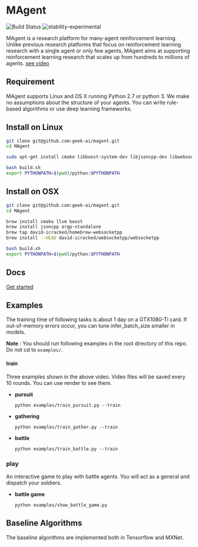 MAgent
==============================================

![Build Status](http://112.74.109.55:8080/buildStatus/icon?job=magent)
![stability-experimental](https://img.shields.io/badge/stability-experimental-orange.svg)

MAgent is a research platform for many-agent reinforcement learning.
Unlike previous research platforms that focus on reinforcement learning research with a single agent or only few agents, 
MAgent aims at supporting reinforcement learning research that scales up from hundreds to millions of agents.
[see video](https://www.youtube.com/watch?v=HCSm0kVolqI)

## Requirement
MAgent supports Linux and OS X running Python 2.7 or python 3.
We make no assumptions about the structure of your agents.
You can write rule-based algorithms or use deep learning frameworks.

## Install on Linux

```bash
git clone git@github.com:geek-ai/magent.git
cd MAgent

sudo apt-get install cmake libboost-system-dev libjsoncpp-dev libwebsocketpp-dev

bash build.sh
export PYTHONPATH=$(pwd)/python:$PYTHONPATH
```

## Install on OSX
```bash
git clone git@github.com:geek-ai/magent.git
cd MAgent

brew install cmake llvm boost
brew install jsoncpp argp-standalone
brew tap david-icracked/homebrew-websocketpp
brew install --HEAD david-icracked/websocketpp/websocketpp

bash build.sh
export PYTHONPATH=$(pwd)/python:$PYTHONPATH
```

## Docs
[Get started](/doc/get_started.md)


## Examples
The training time of following tasks is about 1 day on a GTX1080-Ti card.
If out-of-memory errors occur, you can tune infer_batch_size smaller in models.

**Note** : You should run following examples in the root directory of this repo. Do not cd to `examples/`.

#### train
Three examples shown in the above video.
Video files will be saved every 10 rounds. You can use render to see them.

* **pursuit**

	```
	python examples/train_pursuit.py --train
	```

* **gathering**

	```
	python examples/train_gather.py --train
	```

* **battle**

	```
	python examples/train_battle.py --train
	```
### play
An interactive game to play with battle agents. You will act as a general and dispatch your soldiers.

* **battle game**
    ```
    python examples/show_battle_game.py
    ```

## Baseline Algorithms
The baseline algorithms are implemented both in Tensorflow and MXNet.
